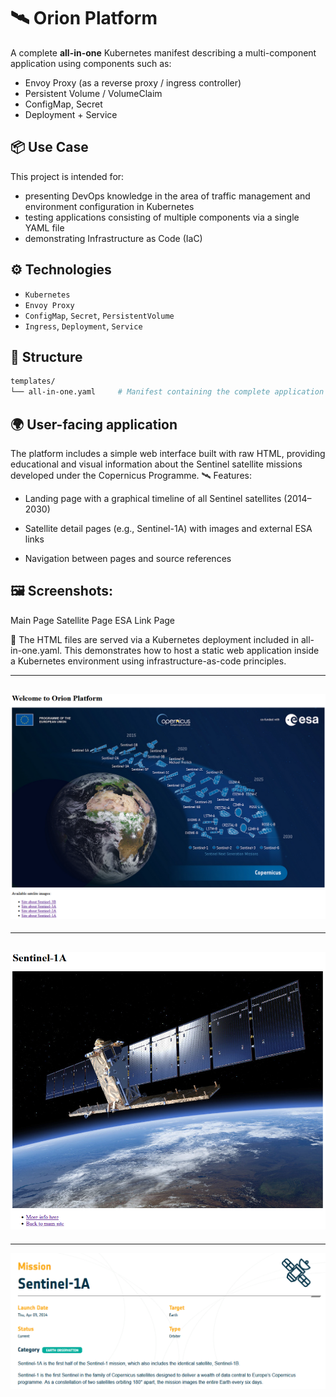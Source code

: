 # 🛰️ Orion Platform

A complete **all-in-one** Kubernetes manifest describing a multi-component application using components such as:
- Envoy Proxy (as a reverse proxy / ingress controller)
- Persistent Volume / VolumeClaim
- ConfigMap, Secret
- Deployment + Service

## 📦 Use Case

This project is intended for:
- presenting DevOps knowledge in the area of traffic management and environment configuration in Kubernetes
- testing applications consisting of multiple components via a single YAML file
- demonstrating Infrastructure as Code (IaC)

## ⚙️ Technologies

- `Kubernetes`
- `Envoy Proxy`
- `ConfigMap`, `Secret`, `PersistentVolume`
- `Ingress`, `Deployment`, `Service`

## 📁 Structure

```bash
templates/
└── all-in-one.yaml     # Manifest containing the complete application environment
```
## 🌍 User-facing application

The platform includes a simple web interface built with raw HTML, providing educational and visual information about the Sentinel satellite missions developed under the Copernicus Programme.
🛰️ Features:

- Landing page with a graphical timeline of all Sentinel satellites (2014–2030)

- Satellite detail pages (e.g., Sentinel-1A) with images and external ESA links

- Navigation between pages and source references

## 🖼️ Screenshots:
Main Page	Satellite Page	ESA Link Page

🧪 The HTML files are served via a Kubernetes deployment included in all-in-one.yaml.
This demonstrates how to host a static web application inside a Kubernetes environment using infrastructure-as-code principles.

---
![Preview](./main_site.PNG)
---
---
![Preview2](./Sentinel-1A.PNG)
---
---
![Preview3](./Sentinel-1A-description.PNG)
